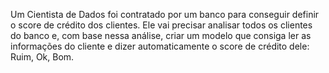 Um Cientista de Dados foi contratado por um banco para conseguir definir o score de crédito dos clientes. 
Ele vai precisar analisar todos os clientes do banco e, com base nessa análise, 
criar um modelo que consiga ler as informações do cliente e dizer automaticamente o score de crédito dele: Ruim, Ok, Bom.
